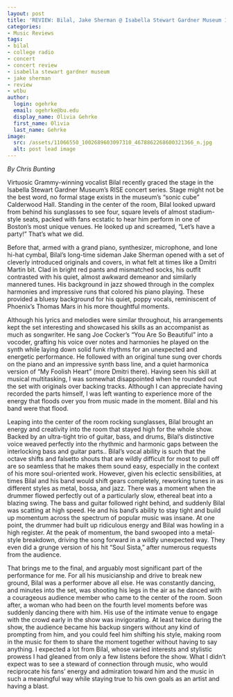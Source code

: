 ```yaml
---
layout: post
title: 'REVIEW: Bilal, Jake Sherman @ Isabella Stewart Gardner Museum 11/29'
categories:
- Music Reviews
tags:
- bilal
- college radio
- concert
- concert review
- isabella stewart gardner museum
- jake sherman
- review
- wtbu
author:
  login: ogehrke
  email: ogehrke@bu.edu
  display_name: Olivia Gehrke
  first_name: Olivia
  last_name: Gehrke
image:
  src: /assets/11066550_1002689603097310_4678862268600321366_n.jpg
  alt: post lead image
---
```


_By Chris Bunting_

Virtuosic Grammy-winning vocalist Bilal recently graced the stage in the Isabella Stewart Gardner Museum’s RISE concert series. Stage might not be the best word, no formal stage exists in the museum’s “sonic cube” Calderwood Hall. Standing in the center of the room, Bilal looked upward from behind his sunglasses to see four, square levels of almost stadium-style seats, packed with fans ecstatic to hear him perform in one of Boston’s most unique venues. He looked up and screamed, “Let’s have a party!” That’s what we did.

Before that, armed with a grand piano, synthesizer, microphone, and lone hi-hat cymbal, Bilal’s long-time sideman Jake Sherman opened with a set of cleverly introduced originals and covers, in what felt at times like a Dmitri Martin bit. Clad in bright red pants and mismatched socks, his outfit contrasted with his quiet, almost awkward demeanor and similarly mannered tunes. His background in jazz showed through in the complex harmonies and impressive runs that colored his piano playing. These provided a bluesy background for his quiet, poppy vocals, reminiscent of Phoenix’s Thomas Mars in his more thoughtful moments.

Although his lyrics and melodies were similar throughout, his arrangements kept the set interesting and showcased his skills as an accompanist as much as songwriter. He sang Joe Cocker’s “You Are So Beautiful” into a vocoder, grafting his voice over notes and harmonies he played on the synth while laying down solid funk rhythms for an unexpected and energetic performance. He followed with an original tune sung over chords on the piano and an impressive synth bass line, and a quiet harmonica version of “My Foolish Heart” (more Dmitri there). Having seen his skill at musical multitasking, I was somewhat disappointed when he rounded out the set with originals over backing tracks. Although I can appreciate having recorded the parts himself, I was left wanting to experience more of the energy that floods over you from music made in the moment. Bilal and his band were that flood.

Leaping into the center of the room rocking sunglasses, Bilal brought an energy and creativity into the room that stayed high for the whole show. Backed by an ultra-tight trio of guitar, bass, and drums, Bilal’s distinctive voice weaved perfectly into the rhythmic and harmonic gaps between the interlocking bass and guitar parts.. Bilal’s vocal ability is such that the octave shifts and falsetto shouts that are wildly difficult for most to pull off are so seamless that he makes them sound easy, especially in the context of his more soul-oriented work. However, given his eclectic sensibilities, at times Bilal and his band would shift gears completely, reworking tunes in as different styles as metal, bossa, and jazz. There was a moment when the drummer flowed perfectly out of a particularly slow, ethereal beat into a blazing swing. The bass and guitar followed right behind, and suddenly Bilal was scatting at high speed. He and his band’s ability to stay tight and build up momentum across the spectrum of popular music was insane. At one point, the drummer had built up ridiculous energy and Bilal was howling in a high register. At the peak of momentum, the band swooped into a metal-style breakdown, driving the song forward in a wildly unexpected way. They even did a grunge version of his hit “Soul Sista,” after numerous requests from the audience.

That brings me to the final, and arguably most significant part of the performance for me. For all his musicianship and drive to break new ground, Bilal was a performer above all else. He was constantly dancing, and minutes into the set, was shooting his legs in the air as he danced with a courageous audience member who came to the center of the room. Soon after, a woman who had been on the fourth level moments before was suddenly dancing there with him. His use of the intimate venue to engage with the crowd early in the show was invigorating. At least twice during the show, the audience became his backup singers without any kind of prompting from him, and you could feel him shifting his style, making room in the music for them to share the moment together without having to say anything. I expected a lot from Bilal, whose varied interests and stylistic prowess I had gleaned from only a few listens before the show. What I didn’t expect was to see a steward of connection through music, who would reciprocate his fans’ energy and admiration toward him and the music in such a meaningful way while staying true to his own goals as an artist and having a blast.
